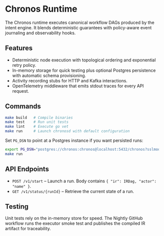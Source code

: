 # Chronos Runtime

The Chronos runtime executes canonical workflow DAGs produced by the intent engine. It blends deterministic guarantees with policy-aware event journaling and observability hooks.

## Features
- Deterministic node execution with topological ordering and exponential retry policy.
- In-memory storage for quick testing plus optional Postgres persistence with automatic schema provisioning.
- Activity recording stubs for HTTP and Kafka interactions.
- OpenTelemetry middleware that emits stdout traces for every API request.

## Commands

```bash
make build   # Compile binaries
make test    # Run unit tests
make lint    # Execute go vet
make run     # Launch chronosd with default configuration
```

Set `PG_DSN` to point at a Postgres instance if you want persisted runs:

```bash
export PG_DSN="postgres://chronos:chronos@localhost:5432/chronos?sslmode=disable"
make run
```

## API Endpoints
- `POST /v1/start` – Launch a run. Body contains `{ "ir": IRDag, "actor": "name" }`.
- `GET /v1/status/{runId}` – Retrieve the current state of a run.

## Testing
Unit tests rely on the in-memory store for speed. The Nightly GitHub workflow runs the executor smoke test and publishes the compiled IR artifact for traceability.
